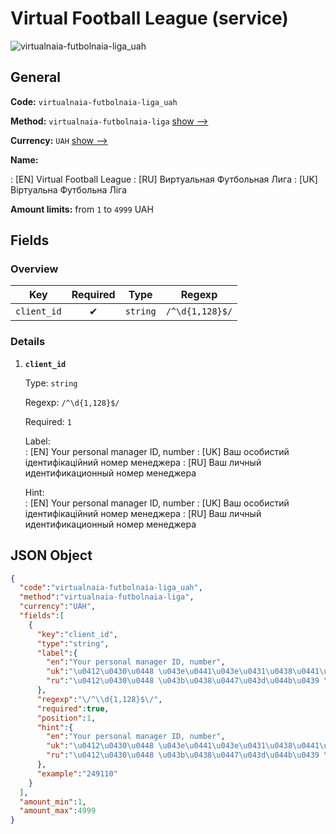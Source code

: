 
# Virtual Football League (service) 
![virtualnaia-futbolnaia-liga_uah](https://static.openfintech.io/payout_methods/virtualnaia-futbolnaia-liga_uah/logo.svg?w=400&c=v0.59.26#w24)  

## General 
 
**Code:** `virtualnaia-futbolnaia-liga_uah` 
 
**Method:** `virtualnaia-futbolnaia-liga` [show -->](/payout-methods/virtualnaia-futbolnaia-liga/) 
 
**Currency:** `UAH` [show -->](/currencies/UAH/) 
 
**Name:** 
 
:	[EN] Virtual Football League 
:	[RU] Виртуальная Футбольная Лига 
:	[UK] Віртуальна Футбольна Ліга 
 
**Amount limits:** from `1` to `4999` UAH 

## Fields 

### Overview 

|Key|Required|Type|Regexp| 
|:---:|:---:|:---:|:---:| 
|`client_id`|✔|`string`|`/^\d{1,128}$/`| 
 

### Details 
 
1. **`client_id`** 
 
	Type: `string` 
 
	Regexp: `/^\d{1,128}$/` 
 
	Required: `1` 
 
	Label:  
	: [EN] Your personal manager ID, number 
	: [UK] Ваш особистий ідентифікаційний номер менеджера 
	: [RU] Ваш личный идентификационный номер менеджера 
 
	Hint:  
	: [EN] Your personal manager ID, number 
	: [UK] Ваш особистий ідентифікаційний номер менеджера 
	: [RU] Ваш личный идентификационный номер менеджера 
 

## JSON Object 

```json
{
  "code":"virtualnaia-futbolnaia-liga_uah",
  "method":"virtualnaia-futbolnaia-liga",
  "currency":"UAH",
  "fields":[
    {
      "key":"client_id",
      "type":"string",
      "label":{
        "en":"Your personal manager ID, number",
        "uk":"\u0412\u0430\u0448 \u043e\u0441\u043e\u0431\u0438\u0441\u0442\u0438\u0439 \u0456\u0434\u0435\u043d\u0442\u0438\u0444\u0456\u043a\u0430\u0446\u0456\u0439\u043d\u0438\u0439 \u043d\u043e\u043c\u0435\u0440 \u043c\u0435\u043d\u0435\u0434\u0436\u0435\u0440\u0430",
        "ru":"\u0412\u0430\u0448 \u043b\u0438\u0447\u043d\u044b\u0439 \u0438\u0434\u0435\u043d\u0442\u0438\u0444\u0438\u043a\u0430\u0446\u0438\u043e\u043d\u043d\u044b\u0439 \u043d\u043e\u043c\u0435\u0440 \u043c\u0435\u043d\u0435\u0434\u0436\u0435\u0440\u0430"
      },
      "regexp":"\/^\\d{1,128}$\/",
      "required":true,
      "position":1,
      "hint":{
        "en":"Your personal manager ID, number",
        "uk":"\u0412\u0430\u0448 \u043e\u0441\u043e\u0431\u0438\u0441\u0442\u0438\u0439 \u0456\u0434\u0435\u043d\u0442\u0438\u0444\u0456\u043a\u0430\u0446\u0456\u0439\u043d\u0438\u0439 \u043d\u043e\u043c\u0435\u0440 \u043c\u0435\u043d\u0435\u0434\u0436\u0435\u0440\u0430",
        "ru":"\u0412\u0430\u0448 \u043b\u0438\u0447\u043d\u044b\u0439 \u0438\u0434\u0435\u043d\u0442\u0438\u0444\u0438\u043a\u0430\u0446\u0438\u043e\u043d\u043d\u044b\u0439 \u043d\u043e\u043c\u0435\u0440 \u043c\u0435\u043d\u0435\u0434\u0436\u0435\u0440\u0430"
      },
      "example":"249110"
    }
  ],
  "amount_min":1,
  "amount_max":4999
}
```  
